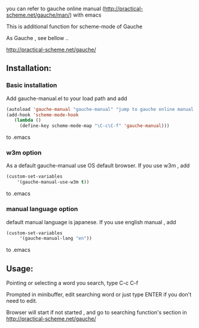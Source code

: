 you can refer to gauche online manual (<a href="http://practical-scheme.net/gauche/man/" target="_blank">http://practical-scheme.net/gauche/man/</a>) with emacs

This is additional function for scheme-mode of Gauche

As Gauche , see bellow ..

<a href="http://practical-scheme.net/gauche/" target="_blank">http://practical-scheme.net/gauche/</a>


## Installation:

### Basic installation

Add gauche-manual.el to your load path and add
```cl
(autoload 'gauche-manual "gauche-manual" "jump to gauche online manual." t)
(add-hook 'scheme-mode-hook
   (lambda ()
     (define-key scheme-mode-map "\C-c\C-f" 'gauche-manual)))
```
to .emacs

### w3m option
As a default gauche-manual use OS default browser. If you use w3m , add
```cl
(custom-set-variables
    '(gauche-manual-use-w3m t))
```
to .emacs

### manual language option
default manual language is japanese. If you use english manual , add
```cl
(custom-set-variables
     '(gauche-manual-lang "en"))
```
to .emacs


## Usage:


Pointing or selecting a word you search, type C-c C-f

Prompted in minibuffer, edit searching word or just type ENTER if you don't need to edit.

Browser will start if not started , and go to searching function's section in <a href="http://practical-scheme.net/gauche/" target="_blank">http://practical-scheme.net/gauche/</a>

